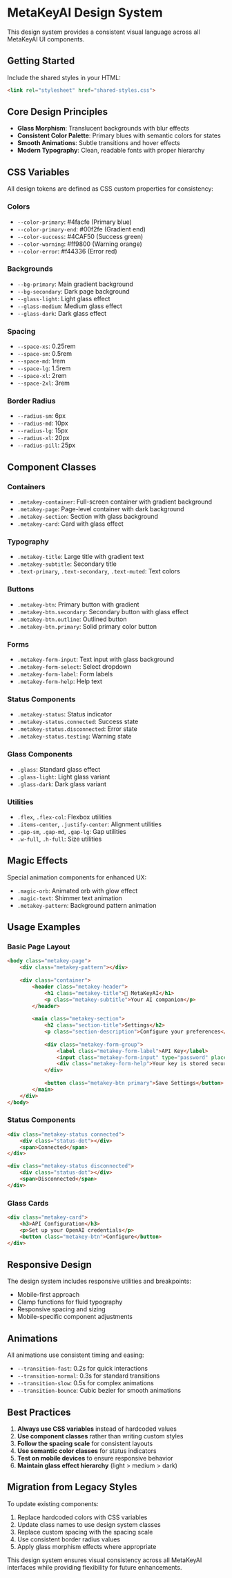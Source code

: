 # MetaKeyAI Design System

This design system provides a consistent visual language across all MetaKeyAI UI components.

## Getting Started

Include the shared styles in your HTML:

```html
<link rel="stylesheet" href="shared-styles.css">
```

## Core Design Principles

- **Glass Morphism**: Translucent backgrounds with blur effects
- **Consistent Color Palette**: Primary blues with semantic colors for states
- **Smooth Animations**: Subtle transitions and hover effects
- **Modern Typography**: Clean, readable fonts with proper hierarchy

## CSS Variables

All design tokens are defined as CSS custom properties for consistency:

### Colors
- `--color-primary`: #4facfe (Primary blue)
- `--color-primary-end`: #00f2fe (Gradient end)
- `--color-success`: #4CAF50 (Success green)
- `--color-warning`: #ff9800 (Warning orange)
- `--color-error`: #f44336 (Error red)

### Backgrounds
- `--bg-primary`: Main gradient background
- `--bg-secondary`: Dark page background
- `--glass-light`: Light glass effect
- `--glass-medium`: Medium glass effect
- `--glass-dark`: Dark glass effect

### Spacing
- `--space-xs`: 0.25rem
- `--space-sm`: 0.5rem
- `--space-md`: 1rem
- `--space-lg`: 1.5rem
- `--space-xl`: 2rem
- `--space-2xl`: 3rem

### Border Radius
- `--radius-sm`: 6px
- `--radius-md`: 10px
- `--radius-lg`: 15px
- `--radius-xl`: 20px
- `--radius-pill`: 25px

## Component Classes

### Containers
- `.metakey-container`: Full-screen container with gradient background
- `.metakey-page`: Page-level container with dark background
- `.metakey-section`: Section with glass background
- `.metakey-card`: Card with glass effect

### Typography
- `.metakey-title`: Large title with gradient text
- `.metakey-subtitle`: Secondary title
- `.text-primary`, `.text-secondary`, `.text-muted`: Text colors

### Buttons
- `.metakey-btn`: Primary button with gradient
- `.metakey-btn.secondary`: Secondary button with glass effect
- `.metakey-btn.outline`: Outlined button
- `.metakey-btn.primary`: Solid primary color button

### Forms
- `.metakey-form-input`: Text input with glass background
- `.metakey-form-select`: Select dropdown
- `.metakey-form-label`: Form labels
- `.metakey-form-help`: Help text

### Status Components
- `.metakey-status`: Status indicator
- `.metakey-status.connected`: Success state
- `.metakey-status.disconnected`: Error state
- `.metakey-status.testing`: Warning state

### Glass Components
- `.glass`: Standard glass effect
- `.glass-light`: Light glass variant
- `.glass-dark`: Dark glass variant

### Utilities
- `.flex`, `.flex-col`: Flexbox utilities
- `.items-center`, `.justify-center`: Alignment utilities
- `.gap-sm`, `.gap-md`, `.gap-lg`: Gap utilities
- `.w-full`, `.h-full`: Size utilities

## Magic Effects

Special animation components for enhanced UX:

- `.magic-orb`: Animated orb with glow effect
- `.magic-text`: Shimmer text animation
- `.metakey-pattern`: Background pattern animation

## Usage Examples

### Basic Page Layout

```html
<body class="metakey-page">
    <div class="metakey-pattern"></div>
    
    <div class="container">
        <header class="metakey-header">
            <h1 class="metakey-title">🔮 MetaKeyAI</h1>
            <p class="metakey-subtitle">Your AI companion</p>
        </header>
        
        <main class="metakey-section">
            <h2 class="section-title">Settings</h2>
            <p class="section-description">Configure your preferences</p>
            
            <div class="metakey-form-group">
                <label class="metakey-form-label">API Key</label>
                <input class="metakey-form-input" type="password" placeholder="sk-...">
                <div class="metakey-form-help">Your key is stored securely</div>
            </div>
            
            <button class="metakey-btn primary">Save Settings</button>
        </main>
    </div>
</body>
```

### Status Components

```html
<div class="metakey-status connected">
    <div class="status-dot"></div>
    <span>Connected</span>
</div>

<div class="metakey-status disconnected">
    <div class="status-dot"></div>
    <span>Disconnected</span>
</div>
```

### Glass Cards

```html
<div class="metakey-card">
    <h3>API Configuration</h3>
    <p>Set up your OpenAI credentials</p>
    <button class="metakey-btn">Configure</button>
</div>
```

## Responsive Design

The design system includes responsive utilities and breakpoints:

- Mobile-first approach
- Clamp functions for fluid typography
- Responsive spacing and sizing
- Mobile-specific component adjustments

## Animations

All animations use consistent timing and easing:

- `--transition-fast`: 0.2s for quick interactions
- `--transition-normal`: 0.3s for standard transitions
- `--transition-slow`: 0.5s for complex animations
- `--transition-bounce`: Cubic bezier for smooth animations

## Best Practices

1. **Always use CSS variables** instead of hardcoded values
2. **Use component classes** rather than writing custom styles
3. **Follow the spacing scale** for consistent layouts
4. **Use semantic color classes** for status indicators
5. **Test on mobile devices** to ensure responsive behavior
6. **Maintain glass effect hierarchy** (light > medium > dark)

## Migration from Legacy Styles

To update existing components:

1. Replace hardcoded colors with CSS variables
2. Update class names to use design system classes
3. Replace custom spacing with the spacing scale
4. Use consistent border radius values
5. Apply glass morphism effects where appropriate

This design system ensures visual consistency across all MetaKeyAI interfaces while providing flexibility for future enhancements. 